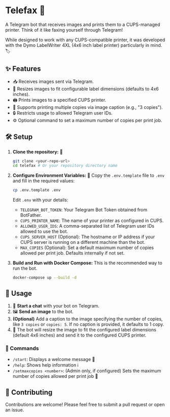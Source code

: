 # Telefax 📠

A Telegram bot that receives images and prints them to a CUPS-managed printer. Think of it like faxing yourself through Telegram!

While designed to work with any CUPS-compatible printer, it was developed with the Dymo LabelWriter 4XL (4x6 inch label printer) particularly in mind. 🏷️

## ✨ Features

*   📥 Receives images sent via Telegram.
*   📐 Resizes images to fit configurable label dimensions (defaults to 4x6 inches).
*   🖨️ Prints images to a specified CUPS printer.
*   🔢 Supports printing multiple copies via image caption (e.g., "3 copies").
*   🔒 Restricts usage to allowed Telegram user IDs.
*   ⚙️ Optional command to set a maximum number of copies per print job.

## 🛠️ Setup

1.  **Clone the repository:** 📂
    ```bash
    git clone <your-repo-url>
    cd telefax # Or your repository directory name
    ```
2.  **Configure Environment Variables:** 📝
    Copy the `.env.template` file to `.env` and fill in the required values:
    ```bash
    cp .env.template .env
    ```
    Edit `.env` with your details:
    *   `TELEGRAM_BOT_TOKEN`: Your Telegram Bot Token obtained from BotFather.
    *   `CUPS_PRINTER_NAME`: The name of your printer as configured in CUPS.
    *   `ALLOWED_USER_IDS`: A comma-separated list of Telegram user IDs allowed to use the bot.
    *   `CUPS_SERVER_HOST` (Optional): The hostname or IP address if your CUPS server is running on a different machine than the bot.
    *   `MAX_COPIES` (Optional): Set a default maximum number of copies allowed per print job. Defaults internally if not set.

3.  **Build and Run with Docker Compose:**
    This is the recommended way to run the bot.
    ```bash
    docker-compose up --build -d
    ```

## 🚀 Usage

1.  💬 **Start a chat** with your bot on Telegram.
2.  🖼️ **Send an image** to the bot.
3.  **(Optional)** Add a caption to the image specifying the number of copies, like `3 copies` or `copies: 5`. If no caption is provided, it defaults to 1 copy.
4.  🤖 The bot will resize the image to fit the configured label dimensions (default 4x6 inches) and send it to the configured CUPS printer.

### 🤖 Commands

*   `/start`: Displays a welcome message 👋
*   `/help`: Shows help information ℹ️
*   `/setmaxcopies <number>`: (Admin only, if configured) Sets the maximum number of copies allowed per print job 👮

## 🙌 Contributing

Contributions are welcome! Please feel free to submit a pull request or open an issue.
